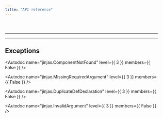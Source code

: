 ```yaml
---
title: "API reference"
---
```


<Header title="API reference" section={{ None }}>
</Header>

<Autodoc name="jinjax.Catalog" />

----

<Autodoc name="jinjax.HTMLAttrs" />

----

## Exceptions

<Autodoc name="jinjax.ComponentNotFound" level={{ 3 }} members={{ False }} />

<Autodoc name="jinjax.MissingRequiredArgument" level={{ 3 }} members={{ False }} />

<Autodoc name="jinjax.DuplicateDefDeclaration" level={{ 3 }} members={{ False }} />

<Autodoc name="jinjax.InvalidArgument" level={{ 3 }} members={{ False }} />

